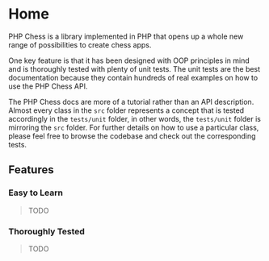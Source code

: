 # Home

PHP Chess is a library implemented in PHP that opens up a whole new range of possibilities to create chess apps.

One key feature is that it has been designed with OOP principles in mind and is thoroughly tested with plenty of unit tests. The unit tests are the best documentation because they contain hundreds of real examples on how to use the PHP Chess API.

The PHP Chess docs are more of a tutorial rather than an API description. Almost every class in the `src` folder represents a concept that is tested accordingly in the `tests/unit` folder, in other words, the `tests/unit` folder is mirroring the `src` folder. For further details on how to use a particular class, please feel free to browse the codebase and check out the corresponding tests.

## Features

### Easy to Learn

> TODO

### Thoroughly Tested

> TODO

